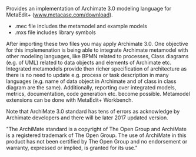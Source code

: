Provides an implementation of Archimate 3.0 modeling language for MetaEdit+ (www.metacase.com/download).

- .mec file includes the metamodel and example models
- .mxs file includes library symbols

After importing these two files you may apply Archimate 3.0. One objective for this implemenation is being able to integrate Archimate metamodel with other modeling languages, like BPMN related to processes, Class diagrams (e.g. of UML) related to data objects and elements of Archimate etc. Integrated metamodels provide then richer specification of architecture as there is no need to update e.g. process or task description in many languages (e.g. name of data object in Archimate and of class in class diagram are the same). Additionally, reporting over integrated models, metrics, documentation, code generation etc. become possible. Metamodel extensions can be done with MetaEdit+ Workbench.

Note that ArchiMate 3.0 standard has tens of errors as acknowledge by Archimate developers and there will be later 2017 updated version.

"The ArchiMate standard is a copyright of The Open Group and ArchiMate is a registered trademark of The Open Group. The use of
ArchiMate in this product has not been certified by The Open Group and no endorsement or warranty, expressed or implied, is granted for its use."
